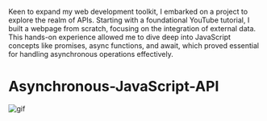 Keen to expand my web development toolkit, I embarked on a project to explore the realm of APIs. Starting with a foundational YouTube tutorial, I built a webpage from scratch, focusing on the integration of external data. This hands-on experience allowed me to dive deep into JavaScript concepts like promises, async functions, and await, which proved essential for handling asynchronous operations effectively.

# Asynchronous-JavaScript-API

![gif](/recipe-API.gif)